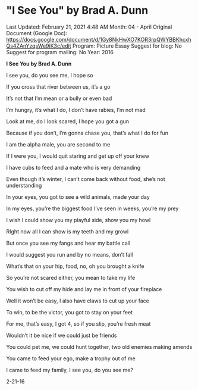 # "I See You" by Brad A. Dunn

Last Updated: February 21, 2021 4:48 AM
Month: 04 - April
Original Document (Google Doc): https://docs.google.com/document/d/1Gy8NkHwXO7KOR3rpQWYBBKhcxhQs4ZAnYzqsWe9iK3c/edit
Program: Picture Essay
Suggest for blog: No
Suggest for program mailing: No
Year: 2016

**I See You by Brad A. Dunn**

I see you, do you see me, I hope so

If you cross that river between us, it’s a go

It’s not that I’m mean or a bully or even bad

I’m hungry, it’s what I do, I don’t have rabies, I’m not mad

Look at me, do I look scared, I hope you got a gun

Because if you don’t, I’m gonna chase you, that’s what I do for fun

I am the alpha male, you are second to me

If I were you, I would quit staring and get up off your knew

I have cubs to feed and a mate who is very demanding

Even though it’s winter, I can’t come back without food, she’s not understanding

In your eyes, you got to see a wild animals, made your day

In my eyes, you’re the biggest food I’ve seen in weeks, you’re my prey

I wish I could show you my playful side, show you my howl

RIght now all I can show is my teeth and my growl

But once you see my fangs and hear my battle call

I would suggest you run and by no means, don’t fall

What’s that on your hip, food, no, oh you brought a knife

So you’re not scared either, you mean to take my life

You wish to cut off my hide and lay me in front of your fireplace

Well it won’t be easy, I also have claws to cut up your face

To win, to be the victor, you got to stay on your feet

For me, that’s easy, I got 4, so if you slip, you’re fresh meat

Wouldn’t it be nice if we could just be friends

You could pet me, we could hunt together, two old enemies making amends

You came to feed your ego, make a trophy out of me

I came to feed my family, I see you, do you see me?

2-21-16